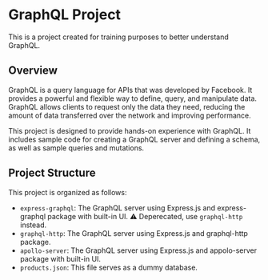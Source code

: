 # GraphQL Project

This is a project created for training purposes to better understand GraphQL.

## Overview

GraphQL is a query language for APIs that was developed by Facebook. It provides a powerful and flexible way to define, query, and manipulate data. GraphQL allows clients to request only the data they need, reducing the amount of data transferred over the network and improving performance.

This project is designed to provide hands-on experience with GraphQL. It includes sample code for creating a GraphQL server and defining a schema, as well as sample queries and mutations.

## Project Structure

This project is organized as follows:

- `express-graphql`: The GraphQL server using Express.js and express-graphql package with built-in UI. ⚠️ Deperecated, use `graphql-http` instead.
- `graphql-http`: The GraphQL server using Express.js and graphql-http package.
- `apollo-server`: The GraphQL server using Express.js and appolo-server package with built-in UI.
- `products.json`: This file serves as a dummy database.


